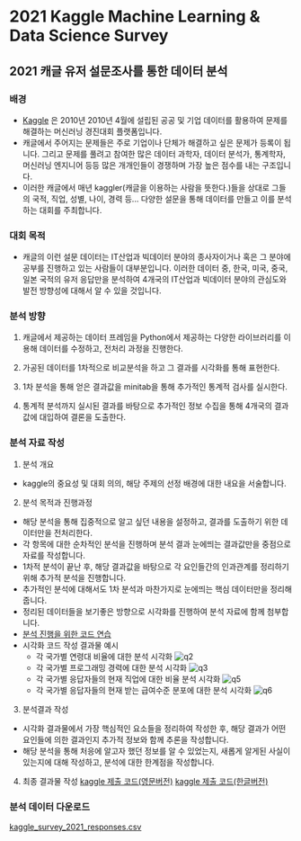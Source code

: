 # 2021 Kaggle Machine Learning & Data Science Survey

## 2021 캐글 유저 설문조사를 통한 데이터 분석

### 배경
- [Kaggle](https://www.kaggle.com/) 은 2010년 2010년 4월에 설립된 공공 및 기업 데이터를 활용하여 문제를 해결하는 머신러닝 경진대회 플랫폼입니다.
- 캐글에서 주어지는 문제들은 주로 기업이나 단체가 해결하고 싶은 문제가 등록이 됩니다. 그리고 문제를 풀려고 참여한 많은 데이터 과학자, 데이터 분석가, 통계학자, 머신러닝 엔지니어 등등 많은 개개인들이 경쟁하며 가장 높은 점수를 내는 구조입니다.
- 이러한 캐글에서 매년 kaggler(캐글을 이용하는 사람을 뜻한다.)들을 상대로 그들의 국적, 직업, 성별, 나이, 경력 등... 다양한 설문을 통해 데이터를 만들고 이를 분석하는 대회를 주최합니다.

### 대회 목적
- 캐글의 이런 설문 데이터는 IT산업과 빅데이터 분야의 종사자이거나 혹은 그 분야에 공부를 진행하고 있는 사람들이 대부분입니다. 이러한 데이터 중, 한국, 미국, 중국, 일본 국적의 유저 응답만을 분석하여 4개국의 IT산업과 빅데이터 분야의 관심도와 발전 방향성에 대해서 알 수 있을 것입니다.

### 분석 방향
1. 캐글에서 제공하는 데이터 프레임을 Python에서 제공하는 다양한 라이브러리를 이용해 데이터를 수정하고, 전처리 과정을 진행한다.


2. 가공된 데이터를 1차적으로 비교분석을 하고 그 결과를 시각화를 통해 표현한다.

3. 1차 분석을 통해 얻은 결과값을 minitab을 통해 추가적인 통계적 검사를 실시한다.


4. 통계적 분석까지 실시된 결과를 바탕으로 추가적인 정보 수집을 통해 4개국의 결과값에 대입하여 결론을 도출한다.


### 분석 자료 작성
1. 분석 개요
- kaggle의 중요성 및 대회 의의, 해당 주제의 선정 배경에 대한 내요을 서술합니다.

2. 분석 목적과 진행과정
- 해당 분석을 통해 집중적으로 알고 싶던 내용을 설정하고, 결과를 도출하기 위한 데이터만을 전처리한다.
- 각 항목에 대한 순차적인 분석을 진행하며 분석 결과 눈에띄는 결과값만을 중점으로 자료를 작성합니다.
- 1차적 분석이 끝난 후, 해당 결과값을 바탕으로 각 요인들간의 인과관계를 정리하기 위해 추가적 분석을 진행합니다.
- 추가적인 분석에 대해서도 1차 분석과 마찬가지로 눈에띄는 핵심 데이터만을 정리해줍니다.
- 정리된 데이터들을 보기좋은 방향으로 시각화를 진행하여 분석 자료에 함께 첨부합니다.
- [분석 진행을 위한 코드 연습](https://github.com/kimgoden/project/tree/main/2021%20Kaggle%20Machine%20Learning%20%26%20Data%20Science%20Survey/code)
- 시각화 코드 작성 결과물 예시
  - 각 국가별 연령대 비율에 대한 분석 시각화
![q2](https://user-images.githubusercontent.com/93235480/143387848-b5cae5ec-a0c2-415f-a3eb-311df741733f.png)
  - 각 국가별 프로그래밍 경력에 대한 분석 시각화
![q3](https://user-images.githubusercontent.com/93235480/143387853-8d3c56a2-21e8-47bf-aa02-6bb93368f640.png)
  - 각 국가별 응답자들의 현재 직업에 대한 비율 분석 시각화
![q5](https://user-images.githubusercontent.com/93235480/143387854-c8ced0a3-7760-4a6e-a524-3b1aecf9efaf.png)
  - 각 국가별 응답자들의 현재 받는 급여수준 분포에 대한 분석 시각화
![q6](https://user-images.githubusercontent.com/93235480/143387858-bb8b74b6-7d55-4948-9b52-c5b1bc842140.png)
3. 분석결과 작성
- 시각화 결과물에서 가장 핵심적인 요소들을 정리하여 작성한 후, 해당 결과가 어떤 요인들에 의한 결과인지 추가적 정보와 함께 추론을 작성합니다.
- 해당 분석을 통해 처응에 알고자 했던 정보를 알 수 있었는지, 새롭게 알게된 사실이 있는지에 대해 작성하고, 분석에 대한 한계점을 작성합니다.

4. 최종 결과물 작성
[kaggle 제출 코드(영문버전)](https://github.com/kimgoden/project/blob/main/2021%20Kaggle%20Machine%20Learning%20%26%20Data%20Science%20Survey/comparative-analysis-of-kor-ch-jap-and-usa.ipynb)
[kaggle 제출 코드(한글버전)](https://github.com/kimgoden/project/blob/main/2021%20Kaggle%20Machine%20Learning%20%26%20Data%20Science%20Survey/kaggle%20%EC%A0%9C%EC%B6%9C%20%EC%BD%94%EB%93%9C%20%ED%95%9C%EA%B8%80%EB%B2%84%EC%A0%84.ipynb)
### 분석 데이터 다운로드
[kaggle_survey_2021_responses.csv](https://github.com/kimgoden/project/tree/main/2021%20Kaggle%20Machine%20Learning%20%26%20Data%20Science%20Survey/data)
